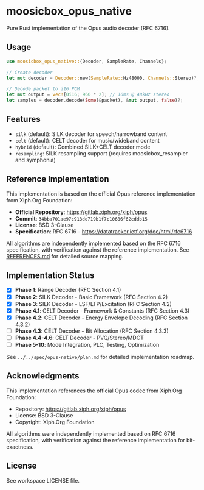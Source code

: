 # moosicbox_opus_native

Pure Rust implementation of the Opus audio decoder (RFC 6716).

## Usage

```rust
use moosicbox_opus_native::{Decoder, SampleRate, Channels};

// Create decoder
let mut decoder = Decoder::new(SampleRate::Hz48000, Channels::Stereo)?;

// Decode packet to i16 PCM
let mut output = vec![0i16; 960 * 2]; // 10ms @ 48kHz stereo
let samples = decoder.decode(Some(&packet), &mut output, false)?;
```

## Features

- `silk` (default): SILK decoder for speech/narrowband content
- `celt` (default): CELT decoder for music/wideband content
- `hybrid` (default): Combined SILK+CELT decoder mode
- `resampling`: SILK resampling support (requires moosicbox_resampler and symphonia)

## Reference Implementation

This implementation is based on the official Opus reference implementation from Xiph.Org Foundation:

- **Official Repository**: https://gitlab.xiph.org/xiph/opus
- **Commit**: `34bba701ae97c913de719b1f7c10686f62cddb15`
- **License**: BSD 3-Clause
- **Specification**: RFC 6716 - https://datatracker.ietf.org/doc/html/rfc6716

All algorithms are independently implemented based on the RFC 6716 specification, with verification against the reference implementation. See [REFERENCES.md](REFERENCES.md) for detailed source mapping.

## Implementation Status

- [x] **Phase 1**: Range Decoder (RFC Section 4.1)
- [x] **Phase 2**: SILK Decoder - Basic Framework (RFC Section 4.2)
- [x] **Phase 3**: SILK Decoder - LSF/LTP/Excitation (RFC Section 4.2)
- [x] **Phase 4.1**: CELT Decoder - Framework & Constants (RFC Section 4.3)
- [x] **Phase 4.2**: CELT Decoder - Energy Envelope Decoding (RFC Section 4.3.2)
- [ ] **Phase 4.3**: CELT Decoder - Bit Allocation (RFC Section 4.3.3)
- [ ] **Phase 4.4-4.6**: CELT Decoder - PVQ/Stereo/MDCT
- [ ] **Phase 5-10**: Mode Integration, PLC, Testing, Optimization

See `../../spec/opus-native/plan.md` for detailed implementation roadmap.

## Acknowledgments

This implementation references the official Opus codec from Xiph.Org Foundation:

- Repository: https://gitlab.xiph.org/xiph/opus
- License: BSD 3-Clause
- Copyright: Xiph.Org Foundation

All algorithms were independently implemented based on RFC 6716 specification, with verification against the reference implementation for bit-exactness.

## License

See workspace LICENSE file.
